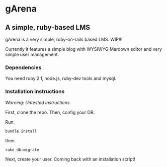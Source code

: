 # gArena
## A simple, ruby-based LMS

gArena is a very simple, ruby-on-rails based LMS. WIP!!!

Currently it features a simple blog with WYSIWYG Mardown editor and very simple user management.

### Dependencies
You need ruby 2.1, node.js, ruby-dev tools and mysql.

### Installation instructions
*Warning: Untested instructions*

First, clone the repo. Then, config your DB.

Run:

    bundle install
then

    rake db:migrate

Next, create your user. Coming back with an installation script!
